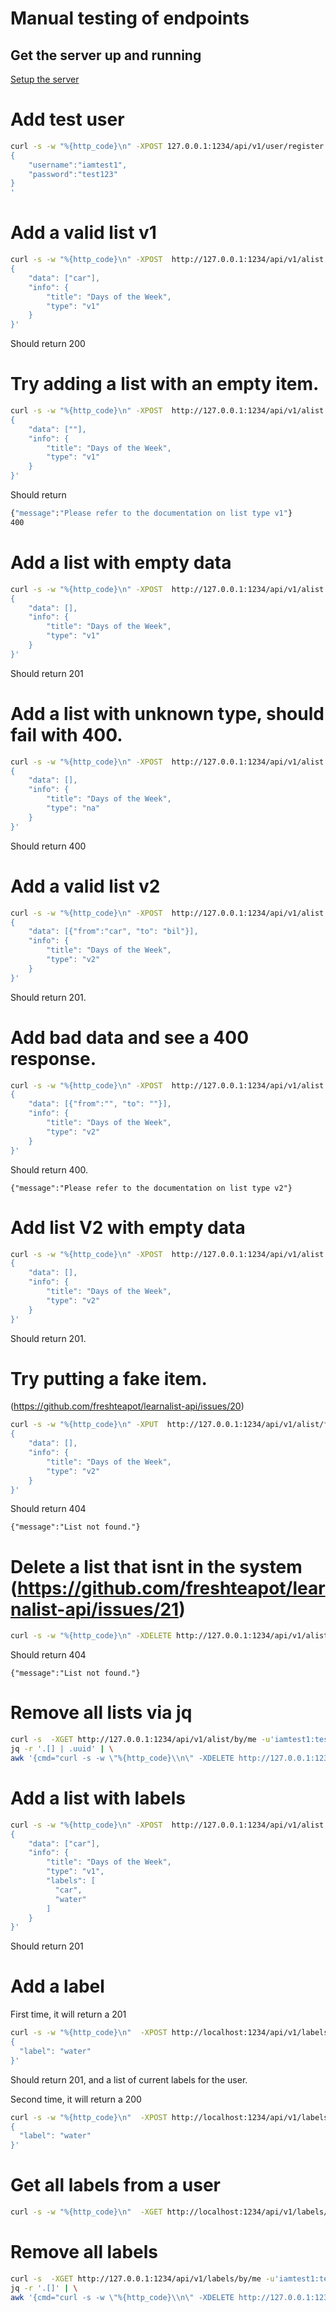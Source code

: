 # Manual testing of endpoints
## Get the server up and running

[Setup the server](./install-server-for-dev.md)

# Add test user
```sh
curl -s -w "%{http_code}\n" -XPOST 127.0.0.1:1234/api/v1/user/register -d'
{
    "username":"iamtest1",
    "password":"test123"
}
'
```

# Add a valid list v1
```sh
curl -s -w "%{http_code}\n" -XPOST  http://127.0.0.1:1234/api/v1/alist -u'iamtest1:test123' -d'
{
    "data": ["car"],
    "info": {
        "title": "Days of the Week",
        "type": "v1"
    }
}'
```
Should return 200


# Try adding a list with an empty item.
```sh
curl -s -w "%{http_code}\n" -XPOST  http://127.0.0.1:1234/api/v1/alist -u'iamtest1:test123' -d'
{
    "data": [""],
    "info": {
        "title": "Days of the Week",
        "type": "v1"
    }
}'
```
Should return
```sh
{"message":"Please refer to the documentation on list type v1"}
400
```

# Add a list with empty data
```sh
curl -s -w "%{http_code}\n" -XPOST  http://127.0.0.1:1234/api/v1/alist -u'iamtest1:test123' -d'
{
    "data": [],
    "info": {
        "title": "Days of the Week",
        "type": "v1"
    }
}'
```
Should return 201


# Add a list with unknown type, should fail with 400.
```sh
curl -s -w "%{http_code}\n" -XPOST  http://127.0.0.1:1234/api/v1/alist -u'iamtest1:test123' -d'
{
    "data": [],
    "info": {
        "title": "Days of the Week",
        "type": "na"
    }
}'
```
Should return 400


# Add a valid list v2
```sh
curl -s -w "%{http_code}\n" -XPOST  http://127.0.0.1:1234/api/v1/alist -u'iamtest1:test123' -d'
{
    "data": [{"from":"car", "to": "bil"}],
    "info": {
        "title": "Days of the Week",
        "type": "v2"
    }
}'
```
Should return 201.


# Add bad data and see a 400 response.
```sh
curl -s -w "%{http_code}\n" -XPOST  http://127.0.0.1:1234/api/v1/alist -u'iamtest1:test123' -d'
{
    "data": [{"from":"", "to": ""}],
    "info": {
        "title": "Days of the Week",
        "type": "v2"
    }
}'
```
Should return 400.
```
{"message":"Please refer to the documentation on list type v2"}
```


# Add list V2 with empty data
```sh
curl -s -w "%{http_code}\n" -XPOST  http://127.0.0.1:1234/api/v1/alist -u'iamtest1:test123' -d'
{
    "data": [],
    "info": {
        "title": "Days of the Week",
        "type": "v2"
    }
}'
```
Should return 201.

# Try putting a fake item.
(https://github.com/freshteapot/learnalist-api/issues/20)
```sh
curl -s -w "%{http_code}\n" -XPUT  http://127.0.0.1:1234/api/v1/alist/fakeuuid123 -u'iamtest1:test123' -d'
{
    "data": [],
    "info": {
        "title": "Days of the Week",
        "type": "v2"
    }
}'
```
Should return 404
```
{"message":"List not found."}
```

# Delete a list that isnt in the system (https://github.com/freshteapot/learnalist-api/issues/21)
```sh
curl -s -w "%{http_code}\n" -XDELETE http://127.0.0.1:1234/api/v1/alist/fakeuuid123 -u'iamtest1:test123'
```
Should return 404
```
{"message":"List not found."}
```

# Remove all lists via jq
```sh
curl -s  -XGET http://127.0.0.1:1234/api/v1/alist/by/me -u'iamtest1:test123' | \
jq -r '.[] | .uuid' | \
awk '{cmd="curl -s -w \"%{http_code}\\n\" -XDELETE http://127.0.0.1:1234/api/v1/alist/"$1" -u'iamtest1:test123'";print(cmd);system(cmd)}'
```

# Add a list with labels
```sh
curl -s -w "%{http_code}\n" -XPOST  http://127.0.0.1:1234/api/v1/alist -u'iamtest1:test123' -d'
{
    "data": ["car"],
    "info": {
        "title": "Days of the Week",
        "type": "v1",
        "labels": [
          "car",
          "water"
        ]
    }
}'
```
Should return 201


# Add a label
First time, it will return a 201
```sh
curl -s -w "%{http_code}\n"  -XPOST http://localhost:1234/api/v1/labels -uiamtest1:test123 -d'
{
  "label": "water"
}'
```
Should return 201, and a list of current labels for the user.


Second time, it will return a 200
```sh
curl -s -w "%{http_code}\n"  -XPOST http://localhost:1234/api/v1/labels -uiamtest1:test123 -d'
{
  "label": "water"
}'
```

# Get all labels from a user
```sh
curl -s -w "%{http_code}\n"  -XGET http://localhost:1234/api/v1/labels/by/me -u'iamtest1:test123'
```

# Remove all labels
```sh
curl -s  -XGET http://127.0.0.1:1234/api/v1/labels/by/me -u'iamtest1:test123' | \
jq -r '.[]' | \
awk '{cmd="curl -s -w \"%{http_code}\\n\" -XDELETE http://127.0.0.1:1234/api/v1/labels/"$1" -u'iamtest1:test123'";print(cmd);system(cmd)}'
```
